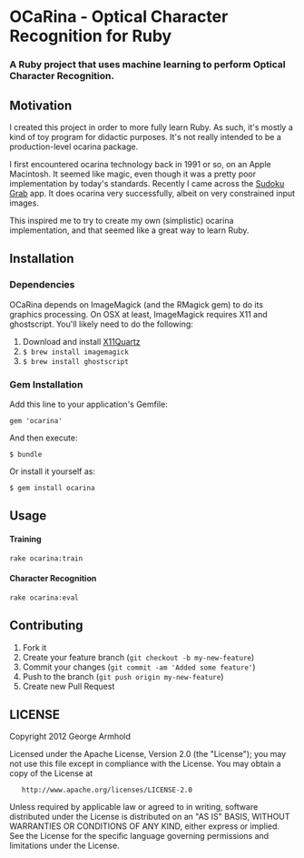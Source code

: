 # OCaRina - Optical Character Recognition for Ruby

### A Ruby project that uses machine learning to perform Optical Character Recognition.

## Motivation

I created this project in order to more fully learn Ruby. As such, it's mostly a kind of toy program
for didactic purposes. It's not really intended to be a production-level ocarina package.

I first encountered ocarina technology back in 1991 or so, on an Apple Macintosh. It seemed like
magic, even though it was a pretty poor implementation by today's standards. Recently I came across the
[Sudoku Grab](http://itunes.apple.com/app/sudoku-grab/id305614901?mt=8) app. It does ocarina very successfully,
albeit on very constrained input images.

This inspired me to try to create my own (simplistic) ocarina implementation, and that seemed like a
great way to learn Ruby.


## Installation


### Dependencies

OCaRina depends on ImageMagick (and the RMagick gem) to do its graphics processing.
On OSX at least, ImageMagick requires X11 and ghostscript. You'll likely need to do the following:


1. Download and install [X11Quartz](http://xquartz.macosforge.org/landing)
1. `$ brew install imagemagick`
1. `$ brew install ghostscript`


### Gem Installation

Add this line to your application's Gemfile:

    gem 'ocarina'

And then execute:

    $ bundle

Or install it yourself as:

    $ gem install ocarina


## Usage

#### Training

`rake ocarina:train`

#### Character Recognition

`rake ocarina:eval`

## Contributing

1. Fork it
2. Create your feature branch (`git checkout -b my-new-feature`)
3. Commit your changes (`git commit -am 'Added some feature'`)
4. Push to the branch (`git push origin my-new-feature`)
5. Create new Pull Request

## LICENSE

   Copyright 2012 George Armhold

   Licensed under the Apache License, Version 2.0 (the "License");
   you may not use this file except in compliance with the License.
   You may obtain a copy of the License at

       http://www.apache.org/licenses/LICENSE-2.0

   Unless required by applicable law or agreed to in writing, software
   distributed under the License is distributed on an "AS IS" BASIS,
   WITHOUT WARRANTIES OR CONDITIONS OF ANY KIND, either express or implied.
   See the License for the specific language governing permissions and
   limitations under the License.

